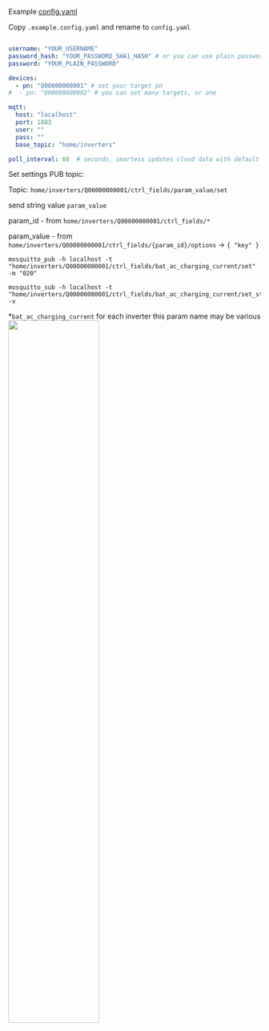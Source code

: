 Example [config.yaml](.example.config.yaml)

Copy `.example.config.yaml` and rename to `config.yaml`
```yaml

username: "YOUR_USERNAME"
password_hash: "YOUR_PASSWORD_SHA1_HASH" # or you can use plain password field "password"
password: "YOUR_PLAIN_PASSWORD"

devices:
  - pn: "Q00000000001" # set your target pn
#  - pn: "Q00000000002" # you can set many targets, or one

mqtt:
  host: "localhost"
  port: 1883
  user: ""
  pass: ""
  base_topic: "home/inverters"

poll_interval: 60  # seconds, smartess updates cloud data with default 5 minutes interval
```

Set settings PUB topic:

Topic: `home/inverters/Q00000000001/ctrl_fields/param_value/set`

send string value `param_value`

param_id - from `home/inverters/Q00000000001/ctrl_fields/*`

param_value - from `home/inverters/Q00000000001/ctrl_fields/{param_id}/options` → `{ "key" }`

```
mosquitto_pub -h localhost -t "home/inverters/Q00000000001/ctrl_fields/bat_ac_charging_current/set" -m "020"
```
```
mosquitto_sub -h localhost -t "home/inverters/Q00000000001/ctrl_fields/bat_ac_charging_current/set_status" -v
```

*`bat_ac_charging_current` for each inverter this param name may be various
<img src="https://github.com/user-attachments/assets/6a6799f9-b697-45de-8e73-a4207c48c09c" width="60%">
